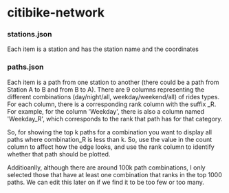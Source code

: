 # citibike-network

### stations.json
Each item is a station and has the station name and the coordinates

### paths.json
Each item is a path from one station to another (there could be a path from Station A to B and from B to A). There are 9 columns representing the different combinations 
(day/night/all, weekday/weekend/all) of rides types. For each column, there is a corresponding rank column with the suffix _R. For example, for the column 'Weekday', there is also
a column named 'Weekday_R', which corresponds to the rank that path has for that category. 

So, for showing the top k paths for a combination you want to display all paths where combination_R is less than k. So, use the value in the count column to affect how the edge looks,
and use the rank column to identify whether that path should be plotted.

Additioanlly, although there are around 100k path combinations, I only selected those that have at least one combination that ranks in the top 1000 paths. We can edit this
later on if we find it to be too few or too many.
